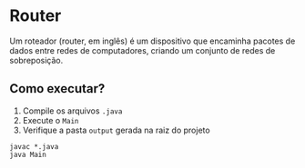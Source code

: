 # Router

Um roteador (router, em inglês) é um dispositivo que encaminha pacotes de dados entre redes de computadores, criando um conjunto de redes de sobreposição.

## Como executar?

1. Compile os arquivos `.java`
2. Execute o `Main`
3. Verifique a pasta `output` gerada na raiz do projeto

```console
javac *.java
java Main
```
